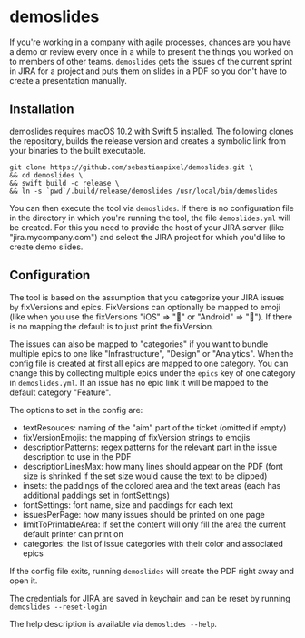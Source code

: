 # demoslides

If you're working in a company with agile processes, chances are you have a demo or review every once in a while to present the things you worked on to members of other teams. `demoslides` gets the issues of the current sprint in JIRA for a project and puts them on slides in a PDF so you don't have to create a presentation manually.

## Installation
demoslides requires macOS 10.2 with Swift 5 installed. The following clones the repository, builds the release version and creates a symbolic link from your binaries to the built executable.

```
git clone https://github.com/sebastianpixel/demoslides.git \
&& cd demoslides \
&& swift build -c release \
&& ln -s `pwd`/.build/release/demoslides /usr/local/bin/demoslides
```

You can then execute the tool via `demoslides`. If there is no configuration file in the directory in which you're running the tool, the file `demoslides.yml` will be created. For this you need to provide the host of your JIRA server (like "jira.mycompany.com") and select the JIRA project for which you'd like to create demo slides.

## Configuration
The tool is based on the assumption that you categorize your JIRA issues by fixVersions and epics. FixVersions can optionally be mapped to emoji (like when you use the fixVersions "iOS" => "🍏" or "Android" => "🤖"). If there is no mapping the default is to just print the fixVersion.

The issues can also be mapped to "categories" if you want to bundle multiple epics to one like "Infrastructure", "Design" or "Analytics". When the config file is created at first all epics are mapped to one category. You can change this  by collecting multiple epics under the `epics` key of one category in `demoslides.yml`. If an issue has no epic link it will be mapped to the default category "Feature".

The options to set in the config are:

* textResouces: naming of the "aim" part of the ticket (omitted if empty)
* fixVersionEmojis: the mapping of fixVersion strings to emojis
* descriptionPatterns: regex patterns for the relevant part in the issue description to use in the PDF
* descriptionLinesMax: how many lines should appear on the PDF (font size is shrinked if the set size would cause the text to be clipped)
* insets: the paddings of the colored area and the text areas (each has additional paddings set in fontSettings)
* fontSettings: font name, size and paddings for each text
* issuesPerPage: how many issues should be printed on one page
* limitToPrintableArea: if set the content will only fill the area the current default printer can print on
* categories: the list of issue categories with their color and associated epics

If the config file exits, running `demoslides` will create the PDF right away and open it.

The credentials for JIRA are saved in keychain and can be reset by running `demoslides --reset-login`

The help description is available via `demoslides --help`.
